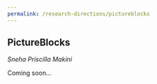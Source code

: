 ```yaml
---
permalink: /research-directions/pictureblocks
---
```


## PictureBlocks
*Sneha Priscilla Makini*

Coming soon...
